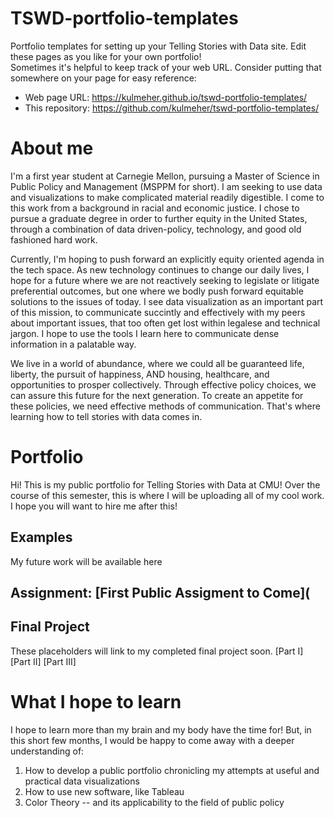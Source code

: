 # TSWD-portfolio-templates
Portfolio templates for setting up your Telling Stories with Data site.  Edit these pages as you like for your own portfolio!  
Sometimes it's helpful to keep track of your web URL.  Consider putting that somewhere on your page for easy reference: 

- Web page URL: https://kulmeher.github.io/tswd-portfolio-templates/
- This repository: https://github.com/kulmeher/tswd-portfolio-templates/


# About me

I'm a first year student at Carnegie Mellon, pursuing a Master of Science in Public Policy and Management (MSPPM for short). I am seeking to use data and visualizations to make complicated material readily digestible. I come to this work from a background in racial and economic justice. I chose to pursue a graduate degree in order to further equity in the United States, through a combination of data driven-policy, technology, and good old fashioned hard work. 

Currently, I'm hoping to push forward an explicitly equity oriented agenda in the tech space. As new technology continues to change our daily lives, I hope for a future where we are not reactively seeking to legislate or litigate preferential outcomes, but one where we bodly push forward equitable solutions to the issues of today. I see data visualization as an important part of this mission, to communicate succintly and effectively with my peers about important issues, that too often get lost within legalese and technical jargon. I hope to use the tools I learn here to communicate dense information in a palatable way. 

We live in a world of abundance, where we could all be guaranteed life, liberty, the pursuit of happiness, AND housing, healthcare, and opportunities to prosper collectively. Through effective policy choices, we can assure this future for the next generation. To create an appetite for these policies, we need effective methods of communication. That's where learning how to tell stories with data comes in.  


# Portfolio
Hi! This is my public portfolio for Telling Stories with Data at CMU! Over the course of this semester, this is where I will be uploading all of my cool work. I hope you will want to hire me after this! 

## Examples 
My future work will be available here

## Assignment: [First Public Assigment to Come](

## Final Project
These placeholders will link to my completed final project soon. 
[Part I]
[Part II]
[Part III]

# What I hope to learn
I hope to learn more than my brain and my body have the time for! But, in this short few months, I would be happy to come away with a deeper understanding of: 

1. How to develop a public portfolio chronicling my attempts at useful and practical data visualizations
2. How to use new software, like Tableau
3. Color Theory -- and its applicability to the field of public policy
